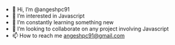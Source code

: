 - 👋 Hi, I’m @angeshpc91
- 👀 I’m interested in Javascript
- 🌱 I’m constantly learning something new
- 💞️ I’m looking to collaborate on any project involving Javascript
- 📫 How to reach me angeshpc91@gmail.com

<!---
angeshpc91/angeshpc91 is a ✨ special ✨ repository because its `README.md` (this file) appears on your GitHub profile.
You can click the Preview link to take a look at your changes.
--->
